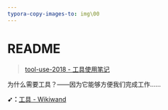 ```yaml
---
typora-copy-images-to: img\00
---
```


# README

> [tool-use-2018 - 工具使用笔记](https://ppambler.github.io/tool-use-2018/)

为什么需要工具？——因为它能够方便我们完成工作……

**➹：**[工具 - Wikiwand](https://www.wikiwand.com/zh-hans/%E5%B7%A5%E5%85%B7)



